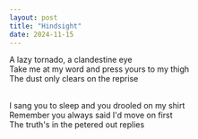 ```yaml
---
layout: post
title: "Hindsight"
date: 2024-11-15
---
```


A lazy tornado, a clandestine eye<br>
Take me at my word and press yours to my thigh<br>
The dust only clears on the reprise<br><br>

I sang you to sleep and you drooled on my shirt<br>
Remember you always said I'd move on first<br>
The truth's in the petered out replies